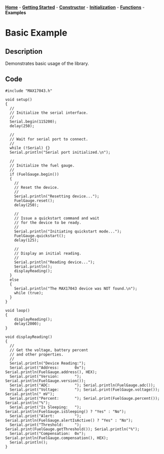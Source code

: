 [**Home**](https://porrey.github.io/max1704x) -
[**Getting Started**](https://porrey.github.io/max1704x/getting-started) -
[**Constructor**](https://porrey.github.io/max1704x/constructor) -
[**Initialization**](https://porrey.github.io/max1704x/initialization) -
[**Functions**](https://porrey.github.io/max1704x/functions) -
**Examples**
# Basic Example

## Description

Demonstrates basic usage of the library.

## Code

	#include "MAX17043.h"
	
	void setup()
	{
	  //
	  // Initialize the serial interface.
	  //
	  Serial.begin(115200);
	  delay(250);
	
	  //
	  // Wait for serial port to connect.
	  //
	  while (!Serial) {}
	  Serial.println("Serial port initialized.\n");
	
	  //
	  // Initialize the fuel gauge.
	  //
	  if (FuelGauge.begin())
	  {
	    //
	    // Reset the device.
	    //
	    Serial.println("Resetting device...");
	    FuelGauge.reset();
	    delay(250);
	
	    //
	    // Issue a quickstart command and wait
	    // for the device to be ready.
	    //
	    Serial.println("Initiating quickstart mode...");
	    FuelGauge.quickstart();
	    delay(125);
	
	    //
	    // Display an initial reading.
	    //
	    Serial.println("Reading device...");
	    Serial.println();
	    displayReading();
	  }
	  else
	  {
	    Serial.println("The MAX17043 device was NOT found.\n");
	    while (true);
	  }
	}
	
	void loop()
	{
	    displayReading();
	    delay(2000);
	}
	
	void displayReading()
	{
	  //
	  // Get the voltage, battery percent
	  // and other properties.
	  //
	  Serial.println("Device Reading:");
	  Serial.print("Address:       0x"); Serial.println(FuelGauge.address(), HEX);
	  Serial.print("Version:       "); Serial.println(FuelGauge.version());
	  Serial.print("ADC:           "); Serial.println(FuelGauge.adc());
	  Serial.print("Voltage:       "); Serial.print(FuelGauge.voltage()); Serial.println(" mV");
	  Serial.print("Percent:       "); Serial.print(FuelGauge.percent()); Serial.println("%");
	  Serial.print("Is Sleeping:   "); Serial.println(FuelGauge.isSleeping() ? "Yes" : "No");
	  Serial.print("Alert:         "); Serial.println(FuelGauge.alertIsActive() ? "Yes" : "No");
	  Serial.print("Threshold:     "); Serial.print(FuelGauge.getThreshold()); Serial.println("%");
	  Serial.print("Compensation:  0x"); Serial.println(FuelGauge.compensation(), HEX);
	  Serial.println();
	}